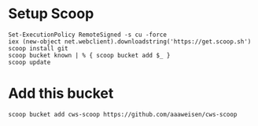 # Setup Scoop

```
Set-ExecutionPolicy RemoteSigned -s cu -force
iex (new-object net.webclient).downloadstring('https://get.scoop.sh')
scoop install git
scoop bucket known | % { scoop bucket add $_ }
scoop update
```

# Add this bucket
```
scoop bucket add cws-scoop https://github.com/aaaweisen/cws-scoop
```
